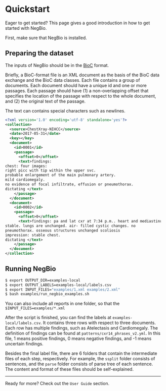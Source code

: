 # Quickstart

Eager to get started? This page gives a good introduction in how to get started with NegBio.

First, make sure that NegBio is installed.


## Preparing the dataset
    
The inputs of NegBio should be in the [BioC](http://bioc.sourceforge.net/>) format. 

Briefly, a BioC-format file is an XML document as the basis of the BioC data exchange and the BioC data classes. Each file contains a group of documents. Each document should have a unique id and one or more passages. Each passage should have (1) a non-overlapping offset that specifies the location of the passage with respect to the whole document, and (2) the original text of the passage. 

The text can contains special characters such as newlines.
   
```xml
<?xml version='1.0' encoding='utf-8' standalone='yes'?>
<collection>
  <source>ChestXray-NIHCC</source>
  <date>2017-05-31</date>
  <key></key>
  <document>
    <id>0001</id>
    <passage>
      <offset>0</offset>
      <text>findings:
chest: four images:
right picc with tip within the upper svc.
probable enlargement of the main pulmonary artery.
mild cardiomegaly.
no evidence of focal infiltrate, effusion or pneumothorax.
dictating </text>
    </passage>
  </document>
  <document>
    <id>0002</id>
    <passage>
      <offset>0</offset>
      <text>findings: pa and lat cxr at 7:34 p.m.. heart and mediastinum are
stable. lungs are unchanged. air- filled cystic changes. no
pneumothorax. osseous structures unchanged scoliosis
impression: stable chest.
dictating </text>
    </passage>
  </document>
</collection>
```

## Running NegBio

```bash
$ export OUTPUT_DIR=examples-local
$ export OUTPUT_LABELS=examples-local/labels.csv
$ export INPUT_FILES="examples/1.xml examples/2.xml"
$ bash examples/run_negbio_examples.sh
```

You can also include all reports in one folder, so that the `$INPUT_FILES=examples/*.xml`

After the script is finished, you can find the labels at `examples-local/labels.csv`. It contains three rows with respect to three documents. Each row has multiple findings, such as Atelectasis and Cardiomegaly. The definition of findings can be found at `patterns/cxr14_phrases_v2.yml`. In this file, 1 means positive findings, 0 means negative findings, and -1 means uncertain findings.

Besides the final label file, there are 6 folders that contain the intermediate files of each step, respectively. For example, the `ssplit` folder consists of sentences, and the `parse` folder consists of parse tree of each sentence. The content and format of these files should be self-explained.

-----

Ready for more? Check out the `User Guide` section.